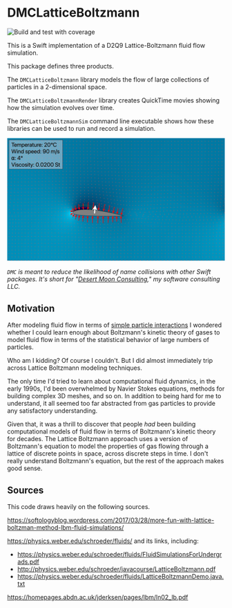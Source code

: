 # DMCLatticeBoltzmann

![Build and test with coverage](https://github.com/mchapman87501/DMCLatticeBoltzmann/actions/workflows/swift_build_and_test_with_coverage.yml/badge.svg)

This is a Swift implementation of a D2Q9 Lattice-Boltzmann fluid flow simulation.

This package defines three products.

The `DMCLatticeBoltzmann` library models the flow of large collections of particles in a 2-dimensional space.

The `DMCLatticeBoltzmannRender` library creates QuickTime movies showing how the simulation evolves over time.

The `DMCLatticeBoltzmannSim` command line executable shows how these libraries can be used to run and record a simulation.

![Movie Still](Docs/images/lbm_sim_frame.png)

*`DMC` is meant to reduce the likelihood of name collisions with other Swift packages.  It's short for "[Desert Moon Consulting](https://dmoonc.com)," my software consulting LLC.*

## Motivation

After modeling fluid flow in terms of [simple particle interactions](https://github.com/mchapman87501/DMCWingWorks.git) I wondered whether I could learn enough about Boltzmann's kinetic theory of gases to model fluid flow in terms of the statistical behavior of large numbers of particles.

Who am I kidding?  Of course I couldn't.  But I did almost immediately trip across Lattice Boltzmann modeling techniques.

The only time I'd tried to learn about computational fluid dynamics, in the early 1990s, I'd been overwhelmed by Navier Stokes equations, methods for building complex 3D meshes, and so on.  In addition to being hard for me to understand, it all seemed too far abstracted from gas particles to provide any satisfactory understanding.

Given that, it was a thrill to discover that people *had* been building computational models of fluid flow in terms of Boltzmann's kinetic theory for decades.  The Lattice Boltzmann approach uses a version of Boltzmann's equation to model the properties of gas flowing through a lattice of discrete points in space, across discrete steps in time.  I don't really understand Boltzmann's equation, but the rest of the approach makes good sense.

## Sources

This code draws heavily on the following sources.

https://softologyblog.wordpress.com/2017/03/28/more-fun-with-lattice-boltzman-method-lbm-fluid-simulations/

https://physics.weber.edu/schroeder/fluids/ and its links, including:

* https://physics.weber.edu/schroeder/fluids/FluidSimulationsForUndergrads.pdf
* http://physics.weber.edu/schroeder/javacourse/LatticeBoltzmann.pdf
* https://physics.weber.edu/schroeder/fluids/LatticeBoltzmannDemo.java.txt

https://homepages.abdn.ac.uk/jderksen/pages/lbm/ln02_lb.pdf



